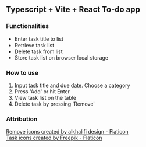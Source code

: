 ## Typescript + Vite + React To-do app

### Functionalities

- Enter task title to list
- Retrieve task list
- Delete task from list
- Store task list on browser local storage

### How to use

1. Input task title and due date. Choose a category
2. Press 'Add' or hit Enter
3. View task list on the table
4. Delete task by pressing 'Remove'

### Attribution

<a href="https://www.flaticon.com/free-icons/remove" title="remove icons">Remove icons created by alkhalifi design -
Flaticon</a>  
<a href="https://www.flaticon.com/free-icons/task" title="task icons">Task icons created by Freepik - Flaticon</a>